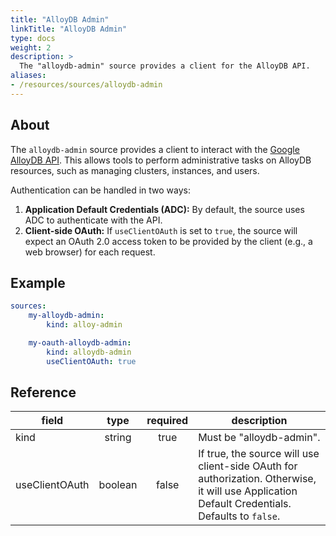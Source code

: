 ```yaml
---
title: "AlloyDB Admin"
linkTitle: "AlloyDB Admin"
type: docs
weight: 2
description: >
  The "alloydb-admin" source provides a client for the AlloyDB API.
aliases:
- /resources/sources/alloydb-admin
---
```


## About

The `alloydb-admin` source provides a client to interact with the [Google AlloyDB API](https://cloud.google.com/alloydb/docs/reference/rest). This allows tools to perform administrative tasks on AlloyDB resources, such as managing clusters, instances, and users.

Authentication can be handled in two ways:
1.  **Application Default Credentials (ADC):** By default, the source uses ADC to authenticate with the API.
2.  **Client-side OAuth:** If `useClientOAuth` is set to `true`, the source will expect an OAuth 2.0 access token to be provided by the client (e.g., a web browser) for each request.

## Example

```yaml
sources:
    my-alloydb-admin:
        kind: alloy-admin

    my-oauth-alloydb-admin:
        kind: alloydb-admin
        useClientOAuth: true
```

## Reference
| **field**      | **type** | **required** | **description**                                                                                                                                                           |
|----------------|:--------:|:------------:|---------------------------------------------------------------------------------------------------------------------------------------------------------------------------|
| kind           |  string  |     true     | Must be "alloydb-admin".                                                                                                                                                |
| useClientOAuth | boolean  |    false     | If true, the source will use client-side OAuth for authorization. Otherwise, it will use Application Default Credentials. Defaults to `false`. |